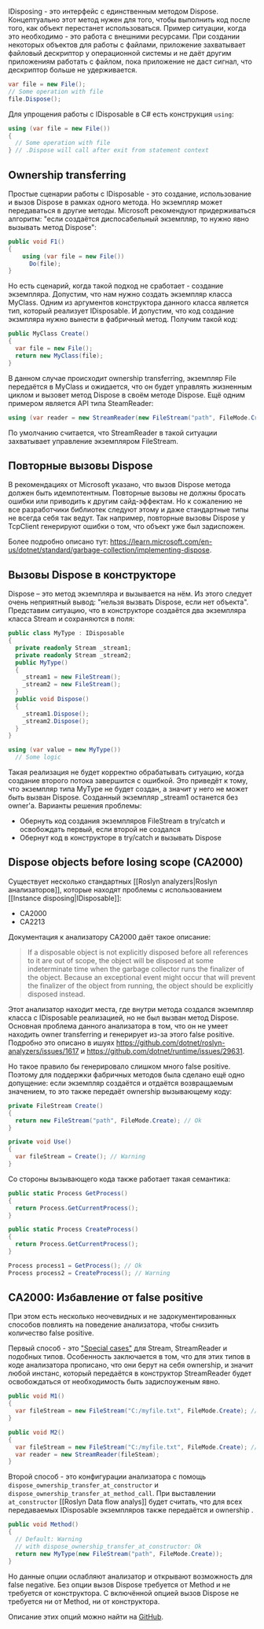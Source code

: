 IDisposing - это интерфейс с единственным методом Dispose. Концептуально этот метод нужен для того, чтобы выполнить код после того, как объект перестанет использоваться. Пример ситуации, когда это необходимо - это работа с внешними ресурсами. При создании некоторых объектов для работы с файлами, приложение захватывает файловый дескриптор у операционной системы и не даёт другим приложениям работать с файлом, пока приложение не даст сигнал, что дескриптор больше не удерживается.

```csharp
var file = new File();
// Some operation with file
file.Dispose();
```

Для упрощения работы с IDisposable в C# есть конструкция `using`:
```csharp
using (var file = new File())
{
  // Some operation with file
} // .Dispose will call after exit from statement context
```
## Ownership transferring 
Простые сценарии работы с IDisposable - это создание, использование и вызов Dispose в рамках одного метода. Но экземпляр может передаваться в другие методы. Microsoft рекомендуют придерживаться алгоритм: "если создаётся диспосабельный экземпляр, то нужно явно вызывать метод Dispose":
```csharp
public void F1()
{
	using (var file = new File())
	  Do(file);
}
```

Но есть сценарий, когда такой подход не сработает - создание экземпляра. Допустим, что нам нужно создать экземпляр класса MyClass. Одним из аргументов конструктора данного класса является тип, который реализует IDisposable. И допустим, что код создание экзмпляра нужно вынести в фабричный метод. Получим такой код:
```csharp
public MyClass Create()
{
  var file = new File();
  return new MyClass(file);
}
```

В данном случае происходит ownership transferring, экземпляр File передаётся в MyClass и ожидается, что он будет управлять жизненным циклом и вызовет метод Dispose в своём методе Dispose.
Ещё одним примером является API типа SteamReader:
```csharp
using (var reader = new StreamReader(new FileStream("path", FileMode.Create)))
```
По умолчанию считается, что StreamReader в такой ситуации захватывает управление экземпляром FileStream.

## Повторные вызовы Dispose
В рекомендациях от Microsoft указано, что вызов Dispose метода должен быть идемпотентным. Повторные вызовы не должны бросать ошибки или приводить к другим сайд-эффектам. Но к сожалению не все разработчики библиотек следуют этому и даже стандартные типы не всегда себя так ведут. Так например, повторные вызовы Dispose у TcpClient генерируют ошибки о том, что объект уже был задиспожен.

Более подробно описано тут: https://learn.microsoft.com/en-us/dotnet/standard/garbage-collection/implementing-dispose.
## Вызовы Dispose в конструкторе
Dispose – это метод экземпляра и вызывается на нём. Из этого следует очень неприятный вывод: "нельзя вызвать Dispose, если нет объекта". Представим ситуацию, что в конструкторе создаётся два экземпляра класса Stream и сохраняются в поля:
```csharp
public class MyType : IDisposable
{
  private readonly Stream _stream1;
  private readonly Stream _stream2;
  public MyType()
  {
    _stream1 = new FileStream();
    _stream2 = new FileStream();
  }
  public void Dispose()
  {
    _stream1.Dispose();
    _stream2.Dispose();
  }
}

using (var value = new MyType())
  // Some logic
```

Такая реализация не будет корректно обрабатывать ситуацию, когда создание второго потока завершится с ошибкой. Это приведёт к тому, что экземпляр типа MyType не будет создан, а значит у него не может быть вызван Dispose. Созданный экземпляр \_stream1 останется без owner'а. Варианты решения проблемы:
- Обернуть код создания экземпляров FileStream в try/catch и освобождать первый, если второй не создался
- Обернут код в конструкторе в try/catch и вызывать Dispose
## Dispose objects before losing scope (CA2000)

Существует несколько стандартных [[Roslyn analyzers|Roslyn анализаторов]], которые находят проблемы с использованием [[Instance disposing|IDisposable]]:
- CA2000
- CA2213

Документация к анализатору CA2000 даёт такое описание:
> If a disposable object is not explicitly disposed before all references to it are out of scope, the object will be disposed at some indeterminate time when the garbage collector runs the finalizer of the object. Because an exceptional event might occur that will prevent the finalizer of the object from running, the object should be explicitly disposed instead.

Этот анализатор находит места, где внутри метода создался экземпляр класса с IDisposable реализацией, но не был вызван метод Dispose. Основная проблема данного анализатора в том, что он не умеет находить owner transferring и генерирует из-за этого false positive. Подробно это описано в ишуях https://github.com/dotnet/roslyn-analyzers/issues/1617 и https://github.com/dotnet/runtime/issues/29631.

Но такое правило бы генерировало слишком много false positive. Поэтому для поддержки фабричных методов была сделано ещё одно допущение: если экземпляр создаётся и отдаётся возвращаемым значением, то это также передаёт ownership вызывающему коду:

```csharp
private FileStream Create()
{
  return new FileStream("path", FileMode.Create); // Ok
}

private void Use()
{
  var fileStream = Create(); // Warning
}
```

Со стороны вызывающего кода также работает такая семантика:
```csharp
public static Process GetProcess()
{
  return Process.GetCurrentProcess();
}

public static Process CreateProcess()
{
  return Process.GetCurrentProcess();
}

Process process1 = GetProcess(); // Ok
Process process2 = CreateProcess(); // Warning
```

## CA2000: Избавление от false positive

При этом есть несколько неочевидных и не задокументированных способов повлиять на поведение анализатора, чтобы снизить количество false positive.

Первый способ - это ["Special cases"](https://github.com/dotnet/docs/blob/main/docs/fundamentals/code-analysis/quality-rules/ca2000.md#special-cases) для Stream, StreamReader и подобных типов. Особенность заключается в том, что для этих типов в коде анализатора прописано, что они берут на себя ownership, и значит любой инстанс, который передаётся в конструктор StreamReader будет освобождаться от необходимость быть задиспоуженым явно.
```csharp
public void M1()
{
  var fileStream = new FileStream("C:/myfile.txt", FileMode.Create); // Warning
}

public void M2()
{
  var fileStream = new FileStream("C:/myfile.txt", FileMode.Create); // Ok
  var reader = new StreamReader(fileSteam);
}
```

Второй способ - это конфигурации анализатора с помощь `dispose_ownership_transfer_at_constructor` и `dispose_ownership_transfer_at_method_call`.
При выставлении `at_constructor` [[Roslyn Data flow analys]] будет считать, что для всех передаваемых IDisposable экземпляров также передаётся и ownership .
```csharp
public void Method()
{
  // Default: Warning
  // with dispose_ownership_transfer_at_constructor: Ok
  return new MyType(new FileStream("path", FileMode.Create));
}
```

Но данные опции ослабляют анализатор и открывают возможность для false negative. Без опции вызов Dispose требуется от Method и не требуется от конструктора. С включённой опцией вызов Dispose не требуется ни от Method, ни от конструктора.

Описание этих опций можно найти на [GitHub](https://github.com/dotnet/roslyn-analyzers/blob/main/docs/Analyzer%20Configuration.md#configure-dispose-ownership-transfer-for-disposable-objects-passed-as-arguments-to-method-calls).

